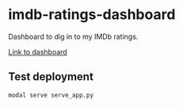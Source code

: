 # imdb-ratings-dashboard

Dashboard to dig in to my IMDb ratings.

[Link to dashboard](https://tidbitstatistics.com/imdb_ratings/)

## Test deployment

```bash
modal serve serve_app.py
```

